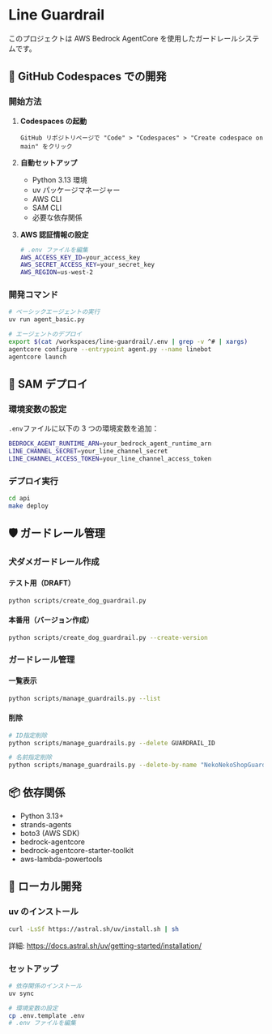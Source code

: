 # Line Guardrail

このプロジェクトは AWS Bedrock AgentCore を使用したガードレールシステムです。

## 🚀 GitHub Codespaces での開発

### 開始方法

1. **Codespaces の起動**

   ```
   GitHub リポジトリページで "Code" > "Codespaces" > "Create codespace on main" をクリック
   ```

2. **自動セットアップ**

   - Python 3.13 環境
   - uv パッケージマネージャー
   - AWS CLI
   - SAM CLI
   - 必要な依存関係

3. **AWS 認証情報の設定**
   ```bash
   # .env ファイルを編集
   AWS_ACCESS_KEY_ID=your_access_key
   AWS_SECRET_ACCESS_KEY=your_secret_key
   AWS_REGION=us-west-2
   ```

### 開発コマンド

```bash
# ベーシックエージェントの実行
uv run agent_basic.py

# エージェントのデプロイ
export $(cat /workspaces/line-guardrail/.env | grep -v ^# | xargs)
agentcore configure --entrypoint agent.py --name linebot
agentcore launch
```

## 🚀 SAM デプロイ

### 環境変数の設定

`.env`ファイルに以下の 3 つの環境変数を追加：

```bash
BEDROCK_AGENT_RUNTIME_ARN=your_bedrock_agent_runtime_arn
LINE_CHANNEL_SECRET=your_line_channel_secret
LINE_CHANNEL_ACCESS_TOKEN=your_line_channel_access_token
```

### デプロイ実行

```bash
cd api
make deploy
```

## 🛡️ ガードレール管理

### 犬ダメガードレール作成

#### テスト用（DRAFT）
```bash
python scripts/create_dog_guardrail.py
```

#### 本番用（バージョン作成）
```bash
python scripts/create_dog_guardrail.py --create-version
```

### ガードレール管理

#### 一覧表示
```bash
python scripts/manage_guardrails.py --list
```

#### 削除
```bash
# ID指定削除
python scripts/manage_guardrails.py --delete GUARDRAIL_ID

# 名前指定削除
python scripts/manage_guardrails.py --delete-by-name "NekoNekoShopGuardrail"
```

## 📦 依存関係

- Python 3.13+
- strands-agents
- boto3 (AWS SDK)
- bedrock-agentcore
- bedrock-agentcore-starter-toolkit
- aws-lambda-powertools

## 🔧 ローカル開発

### uv のインストール

```bash
curl -LsSf https://astral.sh/uv/install.sh | sh
```

詳細: https://docs.astral.sh/uv/getting-started/installation/

### セットアップ

```bash
# 依存関係のインストール
uv sync

# 環境変数の設定
cp .env.template .env
# .env ファイルを編集
```

